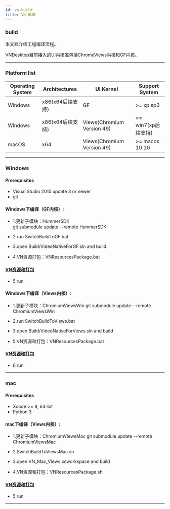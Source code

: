 ```yaml
---
id: vn-build
title: VN 编译
---
```


### build
本文档介绍工程编译流程。 

VNDesktop目前接入的UI内核库包括ChromeViews内核和GF内核。  

---

### Platform list

| Operating System | Architectures    | UI Kernel                       | Support System   |
| ---------------- | ---------------- | ------------------------------- | ---------------- |
| Windows          | x86(x64后续支持) | GF                              | >= xp sp3         |
| Windows          | x86(x64后续支持) | Views(Chromium Version 49)      | >= win7(xp后续支持) |
| macOS            | x64              | Views(Chromium Version 49)      | >= macos 10.10    |

---

### Windows
#### Prerequisites
* Visual Studio 2015 update 3 or newer
* git

#### Windows下编译（GF内核）:

* 1.更新子模块：HummerSDK  
git submodule update --remote HummerSDK  

* 2.run SwitchBuildToGF.bat

* 3.open Build/VideoNativeForGF.sln and build

* 4.VN资源打包：VNResourcesPackage.bat
#### [VN资源和打包](vn-package)

* 5.run

#### Windows下编译（Views内核）:

* 1.更新子模块：ChromiumViewsWin
git submodule update --remote ChromiumViewsWin   

* 2.run SwitchBuildToViews.bat

* 3.open Build/VideoNativeForViews.sln and build

* 5.VN资源和打包：VNResourcesPackage.bat
#### [VN资源和打包](vn-package)

* 6.run

---

### mac

#### Prerequisites
* Xcode >= 9, 64-bit
* Python 3


#### mac下编译（Views内核）:

* 1.更新子模块：ChromiumViewsMac
git submodule update --remote ChromiumViewsMac

* 2.SwitchBuildToViewsMac.sh

* 3.open VN_Mac_Views.xcworkspace and build

* 4.VN资源和打包：VNResourcesPackage.sh
#### [VN资源和打包](vn-package)

* 5.run

---
